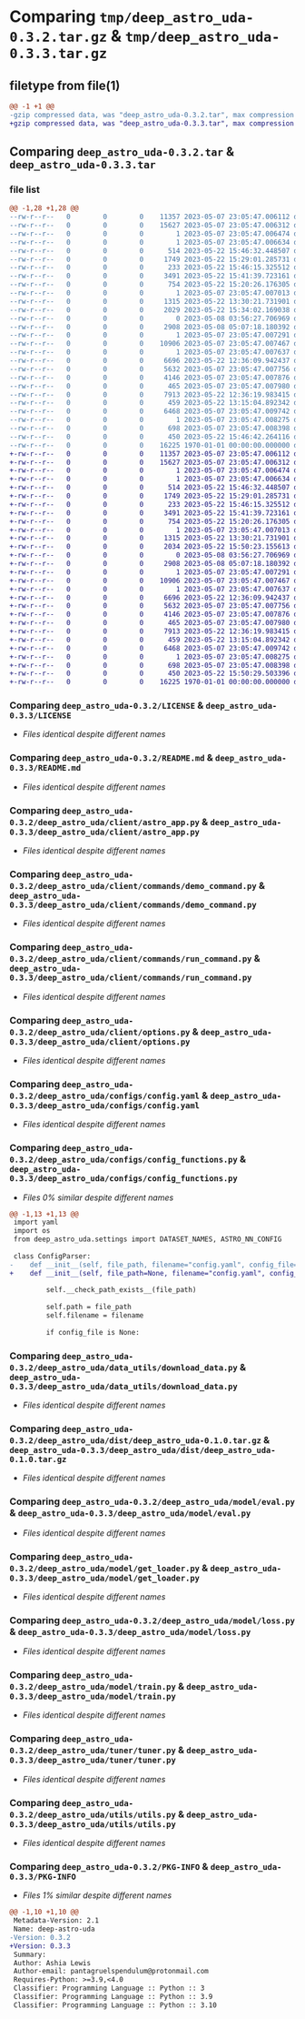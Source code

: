 # Comparing `tmp/deep_astro_uda-0.3.2.tar.gz` & `tmp/deep_astro_uda-0.3.3.tar.gz`

## filetype from file(1)

```diff
@@ -1 +1 @@
-gzip compressed data, was "deep_astro_uda-0.3.2.tar", max compression
+gzip compressed data, was "deep_astro_uda-0.3.3.tar", max compression
```

## Comparing `deep_astro_uda-0.3.2.tar` & `deep_astro_uda-0.3.3.tar`

### file list

```diff
@@ -1,28 +1,28 @@
--rw-r--r--   0        0        0    11357 2023-05-07 23:05:47.006112 deep_astro_uda-0.3.2/LICENSE
--rw-r--r--   0        0        0    15627 2023-05-07 23:05:47.006312 deep_astro_uda-0.3.2/README.md
--rw-r--r--   0        0        0        1 2023-05-07 23:05:47.006474 deep_astro_uda-0.3.2/deep_astro_uda/__init__.py
--rw-r--r--   0        0        0        1 2023-05-07 23:05:47.006634 deep_astro_uda-0.3.2/deep_astro_uda/client/__init__.py
--rw-r--r--   0        0        0      514 2023-05-22 15:46:32.448507 deep_astro_uda-0.3.2/deep_astro_uda/client/astro_app.py
--rw-r--r--   0        0        0     1749 2023-05-22 15:29:01.285731 deep_astro_uda-0.3.2/deep_astro_uda/client/commands/demo_command.py
--rw-r--r--   0        0        0      233 2023-05-22 15:46:15.325512 deep_astro_uda-0.3.2/deep_astro_uda/client/commands/infer_command.py
--rw-r--r--   0        0        0     3491 2023-05-22 15:41:39.723161 deep_astro_uda-0.3.2/deep_astro_uda/client/commands/run_command.py
--rw-r--r--   0        0        0      754 2023-05-22 15:20:26.176305 deep_astro_uda-0.3.2/deep_astro_uda/client/options.py
--rw-r--r--   0        0        0        1 2023-05-07 23:05:47.007013 deep_astro_uda-0.3.2/deep_astro_uda/configs/__init__.py
--rw-r--r--   0        0        0     1315 2023-05-22 13:30:21.731901 deep_astro_uda-0.3.2/deep_astro_uda/configs/config.yaml
--rw-r--r--   0        0        0     2029 2023-05-22 15:34:02.169038 deep_astro_uda-0.3.2/deep_astro_uda/configs/config_functions.py
--rw-r--r--   0        0        0        0 2023-05-08 03:56:27.706969 deep_astro_uda-0.3.2/deep_astro_uda/data_utils/__init__.py
--rw-r--r--   0        0        0     2908 2023-05-08 05:07:18.180392 deep_astro_uda-0.3.2/deep_astro_uda/data_utils/download_data.py
--rw-r--r--   0        0        0        1 2023-05-07 23:05:47.007291 deep_astro_uda-0.3.2/deep_astro_uda/dist/__init__.py
--rw-r--r--   0        0        0    10906 2023-05-07 23:05:47.007467 deep_astro_uda-0.3.2/deep_astro_uda/dist/deep_astro_uda-0.1.0.tar.gz
--rw-r--r--   0        0        0        1 2023-05-07 23:05:47.007637 deep_astro_uda-0.3.2/deep_astro_uda/model/__init__.py
--rw-r--r--   0        0        0     6696 2023-05-22 12:36:09.942437 deep_astro_uda-0.3.2/deep_astro_uda/model/eval.py
--rw-r--r--   0        0        0     5632 2023-05-07 23:05:47.007756 deep_astro_uda-0.3.2/deep_astro_uda/model/get_loader.py
--rw-r--r--   0        0        0     4146 2023-05-07 23:05:47.007876 deep_astro_uda-0.3.2/deep_astro_uda/model/loss.py
--rw-r--r--   0        0        0      465 2023-05-07 23:05:47.007980 deep_astro_uda-0.3.2/deep_astro_uda/model/lr_schedule.py
--rw-r--r--   0        0        0     7913 2023-05-22 12:36:19.983415 deep_astro_uda-0.3.2/deep_astro_uda/model/train.py
--rw-r--r--   0        0        0      459 2023-05-22 13:15:04.892342 deep_astro_uda-0.3.2/deep_astro_uda/settings.py
--rw-r--r--   0        0        0     6468 2023-05-07 23:05:47.009742 deep_astro_uda-0.3.2/deep_astro_uda/tuner/tuner.py
--rw-r--r--   0        0        0        1 2023-05-07 23:05:47.008275 deep_astro_uda-0.3.2/deep_astro_uda/utils/__init__.py
--rw-r--r--   0        0        0      698 2023-05-07 23:05:47.008398 deep_astro_uda-0.3.2/deep_astro_uda/utils/utils.py
--rw-r--r--   0        0        0      450 2023-05-22 15:46:42.264116 deep_astro_uda-0.3.2/pyproject.toml
--rw-r--r--   0        0        0    16225 1970-01-01 00:00:00.000000 deep_astro_uda-0.3.2/PKG-INFO
+-rw-r--r--   0        0        0    11357 2023-05-07 23:05:47.006112 deep_astro_uda-0.3.3/LICENSE
+-rw-r--r--   0        0        0    15627 2023-05-07 23:05:47.006312 deep_astro_uda-0.3.3/README.md
+-rw-r--r--   0        0        0        1 2023-05-07 23:05:47.006474 deep_astro_uda-0.3.3/deep_astro_uda/__init__.py
+-rw-r--r--   0        0        0        1 2023-05-07 23:05:47.006634 deep_astro_uda-0.3.3/deep_astro_uda/client/__init__.py
+-rw-r--r--   0        0        0      514 2023-05-22 15:46:32.448507 deep_astro_uda-0.3.3/deep_astro_uda/client/astro_app.py
+-rw-r--r--   0        0        0     1749 2023-05-22 15:29:01.285731 deep_astro_uda-0.3.3/deep_astro_uda/client/commands/demo_command.py
+-rw-r--r--   0        0        0      233 2023-05-22 15:46:15.325512 deep_astro_uda-0.3.3/deep_astro_uda/client/commands/infer_command.py
+-rw-r--r--   0        0        0     3491 2023-05-22 15:41:39.723161 deep_astro_uda-0.3.3/deep_astro_uda/client/commands/run_command.py
+-rw-r--r--   0        0        0      754 2023-05-22 15:20:26.176305 deep_astro_uda-0.3.3/deep_astro_uda/client/options.py
+-rw-r--r--   0        0        0        1 2023-05-07 23:05:47.007013 deep_astro_uda-0.3.3/deep_astro_uda/configs/__init__.py
+-rw-r--r--   0        0        0     1315 2023-05-22 13:30:21.731901 deep_astro_uda-0.3.3/deep_astro_uda/configs/config.yaml
+-rw-r--r--   0        0        0     2034 2023-05-22 15:50:23.155613 deep_astro_uda-0.3.3/deep_astro_uda/configs/config_functions.py
+-rw-r--r--   0        0        0        0 2023-05-08 03:56:27.706969 deep_astro_uda-0.3.3/deep_astro_uda/data_utils/__init__.py
+-rw-r--r--   0        0        0     2908 2023-05-08 05:07:18.180392 deep_astro_uda-0.3.3/deep_astro_uda/data_utils/download_data.py
+-rw-r--r--   0        0        0        1 2023-05-07 23:05:47.007291 deep_astro_uda-0.3.3/deep_astro_uda/dist/__init__.py
+-rw-r--r--   0        0        0    10906 2023-05-07 23:05:47.007467 deep_astro_uda-0.3.3/deep_astro_uda/dist/deep_astro_uda-0.1.0.tar.gz
+-rw-r--r--   0        0        0        1 2023-05-07 23:05:47.007637 deep_astro_uda-0.3.3/deep_astro_uda/model/__init__.py
+-rw-r--r--   0        0        0     6696 2023-05-22 12:36:09.942437 deep_astro_uda-0.3.3/deep_astro_uda/model/eval.py
+-rw-r--r--   0        0        0     5632 2023-05-07 23:05:47.007756 deep_astro_uda-0.3.3/deep_astro_uda/model/get_loader.py
+-rw-r--r--   0        0        0     4146 2023-05-07 23:05:47.007876 deep_astro_uda-0.3.3/deep_astro_uda/model/loss.py
+-rw-r--r--   0        0        0      465 2023-05-07 23:05:47.007980 deep_astro_uda-0.3.3/deep_astro_uda/model/lr_schedule.py
+-rw-r--r--   0        0        0     7913 2023-05-22 12:36:19.983415 deep_astro_uda-0.3.3/deep_astro_uda/model/train.py
+-rw-r--r--   0        0        0      459 2023-05-22 13:15:04.892342 deep_astro_uda-0.3.3/deep_astro_uda/settings.py
+-rw-r--r--   0        0        0     6468 2023-05-07 23:05:47.009742 deep_astro_uda-0.3.3/deep_astro_uda/tuner/tuner.py
+-rw-r--r--   0        0        0        1 2023-05-07 23:05:47.008275 deep_astro_uda-0.3.3/deep_astro_uda/utils/__init__.py
+-rw-r--r--   0        0        0      698 2023-05-07 23:05:47.008398 deep_astro_uda-0.3.3/deep_astro_uda/utils/utils.py
+-rw-r--r--   0        0        0      450 2023-05-22 15:50:29.503396 deep_astro_uda-0.3.3/pyproject.toml
+-rw-r--r--   0        0        0    16225 1970-01-01 00:00:00.000000 deep_astro_uda-0.3.3/PKG-INFO
```

### Comparing `deep_astro_uda-0.3.2/LICENSE` & `deep_astro_uda-0.3.3/LICENSE`

 * *Files identical despite different names*

### Comparing `deep_astro_uda-0.3.2/README.md` & `deep_astro_uda-0.3.3/README.md`

 * *Files identical despite different names*

### Comparing `deep_astro_uda-0.3.2/deep_astro_uda/client/astro_app.py` & `deep_astro_uda-0.3.3/deep_astro_uda/client/astro_app.py`

 * *Files identical despite different names*

### Comparing `deep_astro_uda-0.3.2/deep_astro_uda/client/commands/demo_command.py` & `deep_astro_uda-0.3.3/deep_astro_uda/client/commands/demo_command.py`

 * *Files identical despite different names*

### Comparing `deep_astro_uda-0.3.2/deep_astro_uda/client/commands/run_command.py` & `deep_astro_uda-0.3.3/deep_astro_uda/client/commands/run_command.py`

 * *Files identical despite different names*

### Comparing `deep_astro_uda-0.3.2/deep_astro_uda/client/options.py` & `deep_astro_uda-0.3.3/deep_astro_uda/client/options.py`

 * *Files identical despite different names*

### Comparing `deep_astro_uda-0.3.2/deep_astro_uda/configs/config.yaml` & `deep_astro_uda-0.3.3/deep_astro_uda/configs/config.yaml`

 * *Files identical despite different names*

### Comparing `deep_astro_uda-0.3.2/deep_astro_uda/configs/config_functions.py` & `deep_astro_uda-0.3.3/deep_astro_uda/configs/config_functions.py`

 * *Files 0% similar despite different names*

```diff
@@ -1,13 +1,13 @@
 import yaml
 import os
 from deep_astro_uda.settings import DATASET_NAMES, ASTRO_NN_CONFIG
 
 class ConfigParser:
-    def __init__(self, file_path, filename="config.yaml", config_file=None):
+    def __init__(self, file_path=None, filename="config.yaml", config_file=None):
 
         self.__check_path_exists__(file_path)
 
         self.path = file_path
         self.filename = filename
 
         if config_file is None:
```

### Comparing `deep_astro_uda-0.3.2/deep_astro_uda/data_utils/download_data.py` & `deep_astro_uda-0.3.3/deep_astro_uda/data_utils/download_data.py`

 * *Files identical despite different names*

### Comparing `deep_astro_uda-0.3.2/deep_astro_uda/dist/deep_astro_uda-0.1.0.tar.gz` & `deep_astro_uda-0.3.3/deep_astro_uda/dist/deep_astro_uda-0.1.0.tar.gz`

 * *Files identical despite different names*

### Comparing `deep_astro_uda-0.3.2/deep_astro_uda/model/eval.py` & `deep_astro_uda-0.3.3/deep_astro_uda/model/eval.py`

 * *Files identical despite different names*

### Comparing `deep_astro_uda-0.3.2/deep_astro_uda/model/get_loader.py` & `deep_astro_uda-0.3.3/deep_astro_uda/model/get_loader.py`

 * *Files identical despite different names*

### Comparing `deep_astro_uda-0.3.2/deep_astro_uda/model/loss.py` & `deep_astro_uda-0.3.3/deep_astro_uda/model/loss.py`

 * *Files identical despite different names*

### Comparing `deep_astro_uda-0.3.2/deep_astro_uda/model/train.py` & `deep_astro_uda-0.3.3/deep_astro_uda/model/train.py`

 * *Files identical despite different names*

### Comparing `deep_astro_uda-0.3.2/deep_astro_uda/tuner/tuner.py` & `deep_astro_uda-0.3.3/deep_astro_uda/tuner/tuner.py`

 * *Files identical despite different names*

### Comparing `deep_astro_uda-0.3.2/deep_astro_uda/utils/utils.py` & `deep_astro_uda-0.3.3/deep_astro_uda/utils/utils.py`

 * *Files identical despite different names*

### Comparing `deep_astro_uda-0.3.2/PKG-INFO` & `deep_astro_uda-0.3.3/PKG-INFO`

 * *Files 1% similar despite different names*

```diff
@@ -1,10 +1,10 @@
 Metadata-Version: 2.1
 Name: deep-astro-uda
-Version: 0.3.2
+Version: 0.3.3
 Summary: 
 Author: Ashia Lewis
 Author-email: pantagruelspendulum@protonmail.com
 Requires-Python: >=3.9,<4.0
 Classifier: Programming Language :: Python :: 3
 Classifier: Programming Language :: Python :: 3.9
 Classifier: Programming Language :: Python :: 3.10
```

